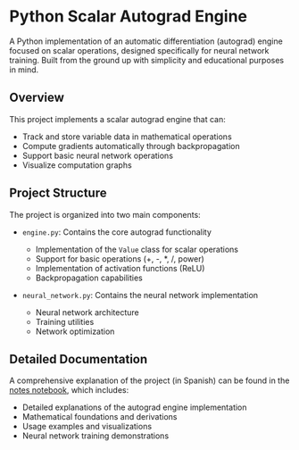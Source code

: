 # Python Scalar Autograd Engine

A Python implementation of an automatic differentiation (autograd) engine focused on scalar operations, designed specifically for neural network training. Built from the ground up with simplicity and educational purposes in mind.

## Overview

This project implements a scalar autograd engine that can:
- Track and store variable data in mathematical operations
- Compute gradients automatically through backpropagation
- Support basic neural network operations
- Visualize computation graphs

## Project Structure

The project is organized into two main components:

- `engine.py`: Contains the core autograd functionality
  - Implementation of the `Value` class for scalar operations
  - Support for basic operations (+, -, *, /, power)
  - Implementation of activation functions (ReLU)
  - Backpropagation capabilities

- `neural_network.py`: Contains the neural network implementation
  - Neural network architecture
  - Training utilities
  - Network optimization

## Detailed Documentation

A comprehensive explanation of the project (in Spanish) can be found in the [notes notebook](./notebook/notes.ipynb), which includes:
- Detailed explanations of the autograd engine implementation
- Mathematical foundations and derivations
- Usage examples and visualizations
- Neural network training demonstrations
